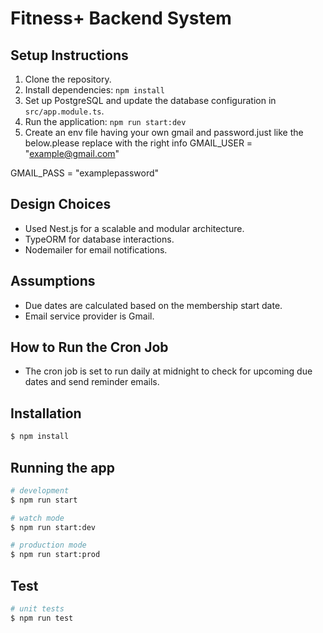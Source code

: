 # Fitness+ Backend System

## Setup Instructions
1. Clone the repository.
2. Install dependencies: `npm install`
3. Set up PostgreSQL and update the database configuration in `src/app.module.ts`.
4. Run the application: `npm run start:dev`
5. Create an env file having your own gmail and password.just like the below.please replace with the right info
GMAIL_USER = "example@gmail.com"

GMAIL_PASS = "examplepassword"

## Design Choices
- Used Nest.js for a scalable and modular architecture.
- TypeORM for database interactions.
- Nodemailer for email notifications.

## Assumptions
- Due dates are calculated based on the membership start date.
- Email service provider is Gmail.

## How to Run the Cron Job
- The cron job is set to run daily at midnight to check for upcoming due dates and send reminder emails.


## Installation

```bash
$ npm install
```

## Running the app

```bash
# development
$ npm run start

# watch mode
$ npm run start:dev

# production mode
$ npm run start:prod
```

## Test

```bash
# unit tests
$ npm run test



